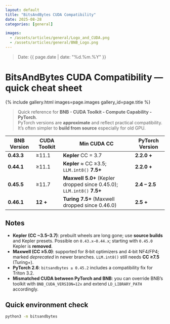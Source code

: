 ```yaml
---
layout: default
title: "BitsAndBytes CUDA Compatibility"
date: 2025-08-28
categories: [general]

images:
  - /assets/articles/general/Logo_and_CUDA.png
  - /assets/articles/general/BNB_Logo.png
---
```

> Date: {{ page.date | date: "%d.%m.%Y" }}  

# BitsAndBytes CUDA Compatibility — quick cheat sheet

{% include gallery.html images=page.images gallery_id=page.title %}

> Quick reference for **BNB - CUDA Toolkit - Compute Capability - PyTorch**.  
> PyTorch versions are **approximate** and reflect practical compatibility.
> It’s often simpler to **build from source** especially for old GPU.

| BNB Version | CUDA Toolkit | Min CUDA CC | PyTorch Version |
|---|---|---|---|
| **0.43.3** | ≥11.1 | **Kepler** CC = 3.7 | **2.2.0 +** |
| **0.44.1** | ≥11.1 | **Kepler** ≈ CC ≥3.5; `LLM.int8()` **7.5+** | **2.2.0 +** |
| **0.45.5** | ≥11.7 | **Maxwell** **5.0+** (Kepler dropped since 0.45.0); `LLM.int8()` **7.5+** | **2.4 – 2.5** |
| **0.46.1** | **12 +** | **Turing 7.5+** (Maxwell dropped since 0.46.0) | **2.5 +** |

## Notes
- **Kepler (CC ~3.5–3.7)**: prebuilt wheels are long gone; use **source builds** and Kepler presets. Possible on `0.43.x–0.44.x`; starting with `0.45.0` Kepler is **removed**.
- **Maxwell (CC ≥5.0)**: supported for 8‑bit optimizers and 4‑bit NF4/FP4; marked *deprecated* in newer branches. `LLM.int8()` still needs **CC ≥7.5** (Turing+).
- **PyTorch 2.6**: `bitsandbytes ≥ 0.45.2` includes a compatibility fix for Triton 3.2.
- **Mismatched CUDA between PyTorch and BNB**: you can override BNB’s toolkit with `BNB_CUDA_VERSION=12x` and extend `LD_LIBRARY_PATH` accordingly.

## Quick environment check
```bash
python3 -m bitsandbytes
```
